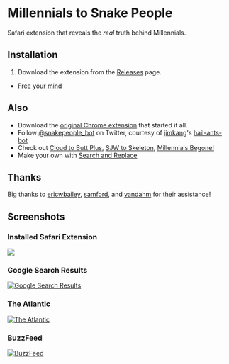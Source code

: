 # Millennials to Snake People

Safari extension that reveals the *real* truth behind Millennials.

## Installation

1. Download the extension from the [Releases](https://github.com/a2/millennials-to-snake-people/releases) page.
- [Free your mind](https://www.google.com/search?q=Millennials)

## Also

- Download the [original Chrome extension](https://chrome.google.com/webstore/detail/millennials-to-snake-peop/jhkibealmjkbkafogihpeidfcgnigmlf) that started it all.
- Follow [@snakepeople_bot](https://twitter.com/snakepeople_bot) on Twitter, courtesy of [jimkang](https://github.com/jimkang)'s [hail-ants-bot](https://github.com/jimkang/hail-ants-bot)
- Check out [Cloud to Butt Plus](https://chrome.google.com/webstore/detail/cloud-to-butt-plus/apmlngnhgbnjpajelfkmabhkfapgnoai?hl=en), [SJW to Skeleton](https://chrome.google.com/webstore/detail/sjw-to-skeleton/kckodmjikeoncekpplppkkcjolofmacc?hl=en), [Millennials Begone!](https://chrome.google.com/webstore/detail/millennials-begone/dlgjecnejicmpdknhangcbeahbgipolf?hl=en)
- Make your own with [Search and Replace](https://chrome.google.com/webstore/detail/search-and-replace/bldchfkhmnkoimaciljpilanilmbnofo?hl=en-GB)

## Thanks

Big thanks to [ericwbailey](https://github.com/ericwbailey), [samford](https://github.com/samford), and [vandahm](https://github.com/vandahm) for their assistance!

## Screenshots

### Installed Safari Extension

![](http://a2.d.pr/GwWq.png)

### Google Search Results

[![Google Search Results](https://i.imgur.com/GTBOuEr.png)](https://www.google.com/search?q=Millennials)

### The Atlantic

[![The Atlantic](https://i.imgur.com/LDFOsrO.png)](http://www.theatlantic.com/politics/archive/2013/08/the-outsiders-how-can-millennials-change-washington-if-they-hate-it/278920/)

### BuzzFeed

[![BuzzFeed](https://i.imgur.com/PT1NWX5.png)](http://www.buzzfeed.com/sapna/what-public-companies-are-telling-wall-street-about-millenni)
